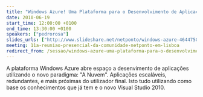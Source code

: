 ```yaml
---
title: "Windows Azure! Uma Plataforma para o Desenvolvimento de Aplicações"
date: 2010-06-19
start_time: 12:00:00 +0100
end_time: 13:30:00 +0100
speakers: ["pedrorosa"]
slides_urls: ["http://www.slideshare.net/netponto/windows-azure-4644750"]
meeting: 11a-reuniao-presencial-da-comunidade-netponto-em-lisboa
redirect_from: /sessao/windows-azure-uma-plataforma-para-o-desenvolvimento-de-aplicacoes/
---
```

A plataforma Windows Azure abre espaço a desenvimento de aplicações utilizando o novo paradigma: "A Nuvem". Aplicações escaláveis, redundantes, e mais próximas do utilizador final. Isto tudo utilizando como base os conhecimentos que já tem e o novo Visual Studio 2010.

